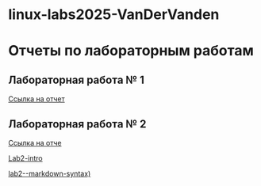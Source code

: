 # linux-labs2025-VanDerVanden
# Отчеты по лабораторным работам

## Лабораторная работа № 1

[Ссылка на отчет](https://disk.yandex.ru/i/s3kvtXFP0XZJvw)


## Лабораторная работа № 2

[Ссылка на отче](https://disk.yandex.ru/i/NIn4ZO8RBmhYaA)

[Lab2-intro](https://github.com/VanDerVanden/lab2-intro)

[lab2--markdown-syntax)](https://github.com/VanDerVanden/lab2--markdown-syntax)
